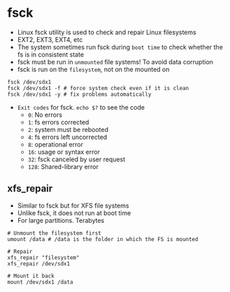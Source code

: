 # fsck

- Linux fsck utility is used to check and repair Linux filesystems
- EXT2, EXT3, EXT4, etc
- The system sometimes run fsck during `boot time` to check whether the fs is in consistent state
- fsck must be run in `unmounted` file systems! To avoid data corruption
- fsck is run on the `filesystem`, not on the mounted on

```shell
fsck /dev/sdx1
fsck /dev/sdx1 -f # force system check even if it is clean
fsck /dev/sdx1 -y # fix problems automatically

```

- `Exit codes` for fsck. `echo $?` to see the code
  - `0`: No errors
  - `1`: fs errors corrected
  - `2`: system must be rebooted
  - `4`: fs errors left uncorrected
  - `8`: operational error
  - `16`: usage or syntax error
  - `32`: fsck canceled by user request
  - `128`: Shared-library error

## xfs_repair

- Similar to fsck but for XFS file systems
- Unlike fsck, it does not run at boot time
- For large partitions. Terabytes

```shell
# Unmount the filesystem first
umount /data # /data is the folder in which the FS is mounted

# Repair
xfs_repair "filesystem"
xfs_repair /dev/sdx1

# Mount it back
mount /dev/sdx1 /data
```
